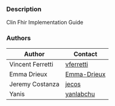### Description

Clin Fhir Implementation Guide

### Authors

| Author | Contact |
| ------ | ------ |
Vincent Ferretti | [vferretti](https://github.com/vferretti)
Emma Drieux | [Emma-Drieux](https://github.com/Emma-Drieux)
Jeremy Costanza | [jecos](https://github.com/jecos)
Yanis | [yanlabchu](https://github.com/YanLabCHU)
